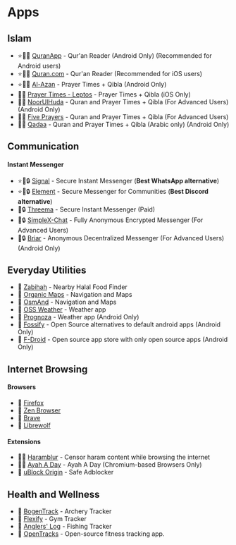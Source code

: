 # Apps

## Islam
 - ⭐🕋🤝 [QuranApp](https://quran.alfaazplus.com/) - Qur'an Reader (Android Only) (Recommended for Android users)
 - ⭐🕋🤝 [Quran.com](https://previous.quran.com/apps?locale=en) - Qur'an Reader (Recommended for iOS users)
 - ⭐🕋🤝 [Al-Azan](https://meypod.github.io/al-azan/) - Prayer Times + Qibla (Android Only)
 - 🕋🤝 [Prayer Times - Leptos](https://apps.apple.com/us/app/prayer-times-leptos/id1587090683) - Prayer Times + Qibla (iOS Only)
 - 🕋🤝 [NoorUlHuda](https://github.com/mirfatif/NoorUlHuda) - Quran and Prayer Times + Qibla (For Advanced Users) (Android Only)
 - 🕋🤝 [Five Prayers](https://github.com/Five-Prayers/five-prayers-android/blob/main/README.md) - Quran and Prayer Times + Qibla (For Advanced Users)
 - 🕋🤝 [Qadaa](https://github.com/muslimpack/Qadaa/blob/main/README.md) - Quran and Prayer Times + Qibla (Arabic only) (Android Only)

## Communication
 #### Instant Messenger
 - ⭐🤝🔒 [Signal](https://signal.org/) - Secure Instant Messenger (**Best WhatsApp alternative**)
 - ⭐🤝🔒 [Element](https://element.io/download) - Secure Messenger for Communities (**Best Discord alternative**)
 - 🤝🔒 [Threema](https://threema.ch/) - Secure Instant Messenger (Paid)
 - 🤝🔒 [SimpleX-Chat](https://simplex.chat/) - Fully Anonymous Encrypted Messenger (For Advanced Users)
 - 🤝🔒 [Briar](https://briarproject.org/) - Anonymous Decentralized Messenger (For Advanced Users) (Android Only)

## Everyday Utilities
 - 🕋 [Zabihah](https://www.zabihah.com/) - Nearby Halal Food Finder
 - 🤝 [Organic Maps](https://organicmaps.app/) - Navigation and Maps
 - 🤝 [OsmAnd](https://osmand.net/) - Navigation and Maps
 - 🤝 [OSS Weather](https://github.com/Akylas/oss-weather/blob/master/Readme.md) - Weather app
 - 🤝 [Prognoza](https://github.com/davidtakac/prognoza/blob/dev/README.md) - Weather app (Android Only)
 - 🤝 [Fossify](https://www.fossify.org/) - Open Source alternatives to default android apps (Android Only)
 - 🤝 [F-Droid](https://f-droid.org/en/) -  Open source app store with only open source apps (Android Only)
 
## Internet Browsing
 #### Browsers
 - 🤝 [Firefox](https://www.mozilla.org/en-US/firefox/new/)
 - 🤝 [Zen Browser](https://zen-browser.app/)
 - 🤝 [Brave](https://www.mozilla.org/en-US/firefox/new/)
 - 🤝 [Librewolf](https://librewolf.net/)
 #### Extensions
 - 🕋🤝 [Haramblur](https://linktr.ee/haramblur) - Censor haram content while browsing the internet
 - 🕋🤝 [Ayah A Day](https://ayahaday.com/) - Ayah A Day (Chromium-based Browsers Only)
 - 🤝 [uBlock Origin](https://ublockorigin.com/) - Safe Adblocker

## Health and Wellness
 - 🤝 [BogenTrack](https://bogentrack.app/) - Archery Tracker
 - 🤝 [Flexify](https://flexify.presley.nz/) - Gym Tracker
 - 🤝 [Anglers' Log](https://anglerslog.ca/) - Fishing Tracker
 - 🤝 [OpenTracks](https://opentracksapp.com/) - Open-source fitness tracking app.  